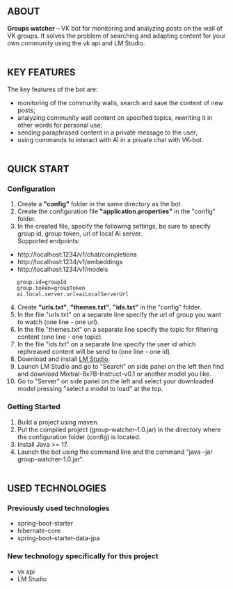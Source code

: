 ## ABOUT
**Groups watcher** – VK bot for monitoring and analyzing posts on the wall of VK groups. It solves the problem of searching and adapting content for your own community using the vk api and LM Studio.
<br><br>


## KEY FEATURES
The key features of the bot are:
- monitoring of the community walls, search and save the content of new posts; 
- analyzing community wall content on specified topics, rewriting it in other words for personal use;
- sending paraphrased content in a private message to the user;
- using commands to interact with AI in a private chat with VK-bot.
<br><br>


## QUICK START
### Configuration
1. Create a **"config"** folder in the same directory as the bot.
2. Create the configuration file **"application.properties"** in the "config" folder.
3. In the created file, specify the following settings, be sure to specify group id, group token, url of local AI server.  
Supported endpoints: 
- http://localhost:1234/v1/chat/completions
- http://localhost:1234/v1/embeddings
- http://localhost:1234/v1/models
```
   group.id=groupId
   group.token=groupToken
   ai.local.server.url=aiLocalServerUrl
```
4. Create **"urls.txt"**, **"themes.txt"**, **"ids.txt"** in the "config" folder. 
5. In the file "urls.txt" on a separate line specify the url of group you want to watch (one line - one url).
6. In the file "themes.txt" on a separate line specify the topic for filtering content  (one line - one topic).
7. In the file "ids.txt" on a separate line specify the user id which rephreased content will be send to (one line - one id).
8. Download and install [LM Studio](https://lmstudio.ai/).
9. Launch LM Studio and go to "Search" on side panel on the left then find and download Mixtral-8x7B-Instruct-v0.1 or another model you like.
10. Go to "Server" on side panel on the left and select your downloaded model pressing "select a model to load" at the top.


### Getting Started
1. Build a project using maven.
2. Put the compiled project (group-watcher-1.0.jar) in the directory where the configuration folder (config) is located.
3. Install Java >= 17.
4. Launch the bot using the command line and the command "java –jar group-watcher-1.0.jar".
<br><br>


## USED TECHNOLOGIES <br>
### Previously used technologies
- spring-boot-starter
- hibernate-core
- spring-boot-starter-data-jpa


### New technology specifically for this project
- vk api
- LM Studio

